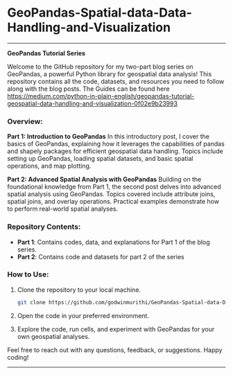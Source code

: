 # GeoPandas-Spatial-data-Data-Handling-and-Visualization

---

**GeoPandas Tutorial Series**

Welcome to the GitHub repository for my two-part blog series on GeoPandas, a powerful Python library for geospatial data analysis! This repository contains all the code, datasets, and resources you need to follow along with the blog posts. The Guides can be found here https://medium.com/python-in-plain-english/geopandas-tutorial-geospatial-data-handling-and-visualization-0f02e9b23993

### Overview:

**Part 1: Introduction to GeoPandas**
In this introductory post, I cover the basics of GeoPandas, explaining how it leverages the capabilities of pandas and shapely packages for efficient geospatial data handling. Topics include setting up GeoPandas, loading spatial datasets, and basic spatial operations, and map plotting.

**Part 2: Advanced Spatial Analysis with GeoPandas**
Building on the foundational knowledge from Part 1, the second post delves into advanced spatial analysis using GeoPandas. Topics covered include attribute joins, spatial joins, and overlay operations. Practical examples demonstrate how to perform real-world spatial analyses.

### Repository Contents:

- **Part 1**: Contains codes, data, and explanations for Part 1 of the blog series.
- **Part 2**: Contains code and datasets for part 2 of the series

### How to Use:

1. Clone the repository to your local machine.
   ```bash
   git clone https://github.com/godwinmurithi/GeoPandas-Spatial-data-Data-Handling-and-Visualization.git
   ```

2. Open the code in your preferred environment.

3. Explore the code, run cells, and experiment with GeoPandas for your own geospatial analyses.

Feel free to reach out with any questions, feedback, or suggestions. Happy coding!

---

